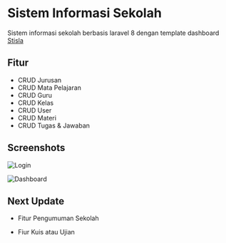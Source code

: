 # Sistem Informasi Sekolah

Sistem informasi sekolah berbasis laravel 8 dengan template dashboard
[Stisla](https://getstisla.com/)
## Fitur

- CRUD Jurusan
- CRUD Mata Pelajaran
- CRUD Guru
- CRUD Kelas
- CRUD User
- CRUD Materi
- CRUD Tugas & Jawaban


## Screenshots

![Login](https://i.ibb.co/QrvFVsq/download.png)

![Dashboard](https://i.ibb.co/4Vvff5F/Screenshot-3.jpg)


## Next Update

- Fitur Pengumuman Sekolah

- Fiur Kuis atau Ujian


